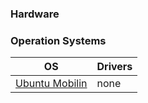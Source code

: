 ### Hardware

### Operation Systems

OS | Drivers
---------------|----------------
[Ubuntu Mobilin](https://www.dell.com/support/home/us/en/19/product-support/product/inspiron-mini1012/drivers) | none
